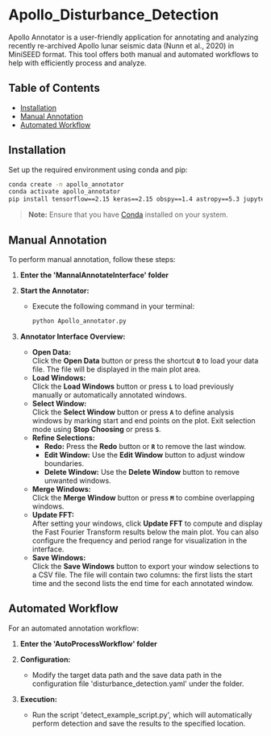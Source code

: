 # Apollo_Disturbance_Detection

Apollo Annotator is a user-friendly application for annotating and analyzing recently re-archived Apollo lunar seismic data (Nunn et al., 2020) in MiniSEED format. This tool offers both manual and automated workflows to help with efficiently process and analyze.

## Table of Contents

- [Installation](#installation)
- [Manual Annotation](#manual-annotation)
- [Automated Workflow](#automated-workflow)

## Installation

Set up the required environment using conda and pip:

```bash
conda create -n apollo_annotator
conda activate apollo_annotator
pip install tensorflow==2.15 keras==2.15 obspy==1.4 astropy==5.3 jupyter notebook pyyaml
```

> **Note:** Ensure that you have [Conda](https://docs.conda.io/en/latest/) installed on your system.

## Manual Annotation

To perform manual annotation, follow these steps:

1. **Enter the 'MannalAnnotateInterface' folder**

2. **Start the Annotator:**
   - Execute the following command in your terminal:
   
     ```bash
     python Apollo_annotator.py
     ```

3. **Annotator Interface Overview:**
   - **Open Data:**  
     Click the **Open Data** button or press the shortcut **`O`** to load your data file. The file will be displayed in the main plot area.
   - **Load Windows:**  
     Click the **Load Windows** button or press **`L`** to load previously manually or automatically annotated windows.
   - **Select Window:**  
     Click the **Select Window** button or press **`A`** to define analysis windows by marking start and end points on the plot. Exit selection mode using **Stop Choosing** or press **`S`**.
   - **Refine Selections:**
     - **Redo:** Press the **Redo** button or **`R`** to remove the last window.
     - **Edit Window:** Use the **Edit Window** button to adjust window boundaries.
     - **Delete Window:** Use the **Delete Window** button to remove unwanted windows.
   - **Merge Windows:**  
     Click the **Merge Window** button or press **`M`** to combine overlapping windows.
   - **Update FFT:**  
     After setting your windows, click **Update FFT** to compute and display the Fast Fourier Transform results below the main plot. You can also configure the frequency and period range for visualization in the interface.
   - **Save Windows:**  
     Click the **Save Windows** button to export your window selections to a CSV file. The file will contain two columns: the first lists the start time and the second lists the end time for each annotated window.

## Automated Workflow

For an automated annotation workflow:

1. **Enter the 'AutoProcessWorkflow' folder**

2. **Configuration:**
   - Modify the target data path and the save data path in the configuration file 'disturbance_detection.yaml' under the folder.
   
3. **Execution:**
   - Run the script 'detect_example_script.py', which will automatically perform detection and save the results to the specified location.
